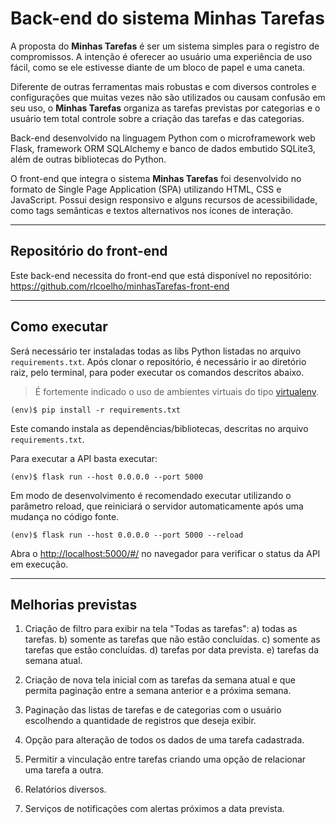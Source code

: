 # Back-end do sistema Minhas Tarefas

A proposta do **Minhas Tarefas** é ser um sistema simples para o registro de compromissos. A intenção é oferecer ao usuário uma experiência de uso fácil, como se ele estivesse diante de um bloco de papel e uma caneta.

Diferente de outras ferramentas mais robustas e com diversos controles e configurações que muitas vezes não são utilizados ou causam confusão em seu uso, o **Minhas Tarefas** organiza as tarefas previstas por categorias e o usuário tem total controle sobre a criação das tarefas e das categorias.

Back-end desenvolvido na linguagem Python com o microframework web Flask, framework ORM SQLAlchemy e banco de dados embutido SQLite3, além de outras bibliotecas do Python.

O front-end que integra o sistema **Minhas Tarefas** foi desenvolvido no formato de Single Page Application (SPA) utilizando HTML, CSS e JavaScript. Possui design responsivo e alguns recursos de acessibilidade, como tags semânticas e textos alternativos nos ícones de interação.

---
## Repositório do front-end

Este back-end necessita do front-end que está disponível no repositório: https://github.com/rlcoelho/minhasTarefas-front-end

---
## Como executar 

Será necessário ter instaladas todas as libs Python listadas no arquivo `requirements.txt`.
Após clonar o repositório, é necessário ir ao diretório raiz, pelo terminal, para poder executar os comandos descritos abaixo.

> É fortemente indicado o uso de ambientes virtuais do tipo [virtualenv](https://virtualenv.pypa.io/en/latest/installation.html).

```
(env)$ pip install -r requirements.txt
```

Este comando instala as dependências/bibliotecas, descritas no arquivo `requirements.txt`.

Para executar a API  basta executar:

```
(env)$ flask run --host 0.0.0.0 --port 5000
```

Em modo de desenvolvimento é recomendado executar utilizando o parâmetro reload, que reiniciará o servidor
automaticamente após uma mudança no código fonte. 

```
(env)$ flask run --host 0.0.0.0 --port 5000 --reload
```

Abra o [http://localhost:5000/#/](http://localhost:5000/#/) no navegador para verificar o status da API em execução.

---
## Melhorias previstas

1) Criação de filtro para exibir na tela "Todas as tarefas":
    a) todas as tarefas.
    b) somente as tarefas que não estão concluídas.
    c) somente as tarefas que estão concluídas.
    d) tarefas por data prevista.
    e) tarefas da semana atual.

2) Criação de nova tela inicial com as tarefas da semana atual e que permita paginação entre a semana anterior e a próxima semana.

3) Paginação das listas de tarefas e de categorias com o usuário escolhendo a quantidade de registros que deseja exibir.

4) Opção para alteração de todos os dados de uma tarefa cadastrada.

5) Permitir a vinculação entre tarefas criando uma opção de relacionar uma tarefa a outra.

6) Relatórios diversos.

7) Serviços de notificações com alertas próximos a data prevista.

